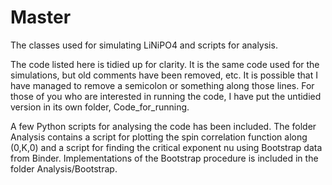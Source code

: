# Master
The classes used for simulating LiNiPO4 and scripts for analysis.

The code listed here is tidied up for clarity. It is the same code used for the simulations, but old comments have been removed, etc. It is possible that I have managed to remove a semicolon or something along those lines. For those of you who are interested in running the code, I have put the untidied version in its own folder, Code_for_running.

A few Python scripts for analysing the code has been included. The folder Analysis contains a script for plotting the spin correlation function along (0,K,0) and a script for finding the critical exponent nu using Bootstrap data from Binder. Implementations of the Bootstrap procedure is included in the folder Analysis/Bootstrap.
